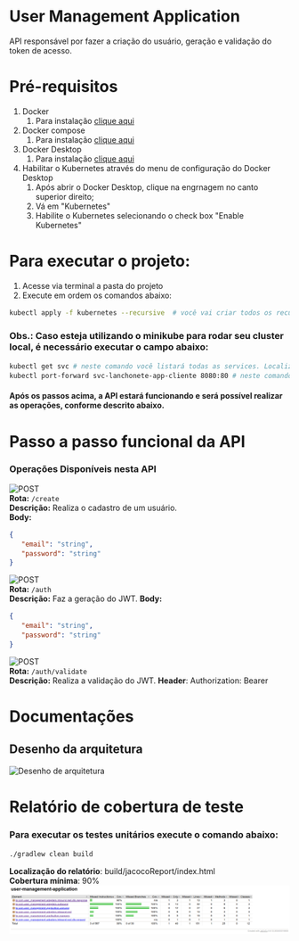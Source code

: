 # User Management Application

API responsável por fazer a criação do usuário, geração e validação do token de acesso.

# Pré-requisitos
1. Docker
   1. Para instalação [clique aqui](https://www.docker.com/get-started/)
2. Docker compose
   1. Para instalação [clique aqui](https://docs.docker.com/compose/install/)
3. Docker Desktop
   1. Para instalação [clique aqui](https://www.docker.com/products/docker-desktop/)
4. Habilitar o Kubernetes através do menu de configuração do Docker Desktop
   1. Após abrir o Docker Desktop, clique na engrnagem no canto superior direito;
   2. Vá em "Kubernetes"
   3. Habilite o Kubernetes selecionando o check box "Enable Kubernetes"

# Para executar o projeto:
1. Acesse via terminal a pasta do projeto
2. Execute em ordem os comandos abaixo: 
```bash
kubectl apply -f kubernetes --recursive  # você vai criar todos os recursos kubernetes que estão dentro da pasta 'kubernetes/'
```

### Obs.: Caso esteja utilizando o minikube para rodar seu cluster local, é necessário executar o campo abaixo:
```bash
kubectl get svc # neste comando você listará todas as services. Localize a service do app
kubectl port-forward svc-lanchonete-app-cliente 8080:80 # neste comando você vai direcionar todas as chamadas da porta 8080 para a porta 80 do cluster
```

#### Após os passos acima, a API estará funcionando e será possível realizar as operações, conforme descrito abaixo.

# Passo a passo funcional da API

### **Operações Disponíveis nesta API**
![POST](https://img.shields.io/badge/POST-green?style=for-the-badge)  
**Rota:** `/create`  
**Descrição:** Realiza o cadastro de um usuário.  
**Body:**

```json
{
   "email": "string",
   "password": "string"
}
```

![POST](https://img.shields.io/badge/POST-green?style=for-the-badge)  
**Rota:** `/auth`  
**Descrição:** Faz a geração do JWT.
**Body:**

```json
{
   "email": "string",
   "password": "string"
}
```

![POST](https://img.shields.io/badge/POST-green?style=for-the-badge)  
**Rota:** `/auth/validate`  
**Descrição:** Realiza a validação do JWT.
**Header**: Authorization: Bearer <jwt>

# Documentações
## Desenho da arquitetura

![Desenho de arquitetura](desenho-arquitetura-Página-1.jpg)

# Relatório de cobertura de teste

### Para executar os testes unitários execute o comando abaixo:
```bash
./gradlew clean build
```
**Localização do relatório**: build/jacocoReport/index.html  
**Cobertura mínima**: 90%
![relatorio-teste.png](relatorio-teste.png)

